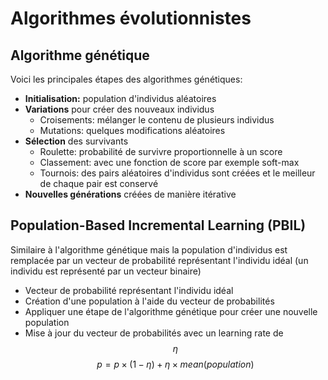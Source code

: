 # Algorithmes évolutionnistes

## Algorithme génétique

Voici les principales étapes des algorithmes génétiques:
  - **Initialisation:** population d'individus aléatoires
  - **Variations** pour créer des nouveaux individus
	  - Croisements: mélanger le contenu de plusieurs individus
	  - Mutations: quelques modifications aléatoires
  - **Sélection** des survivants
	  - Roulette: probabilité de survivre proportionnelle à un score
	  - Classement: avec une fonction de score par exemple soft-max
	  - Tournois: des pairs aléatoires d'individus sont créées et le meilleur de chaque pair est conservé
  - **Nouvelles générations** créées de manière itérative

## Population-Based Incremental Learning (PBIL)

Similaire à l'algorithme génétique mais la population d'individus est remplacée par un vecteur de probabilité représentant l'individu idéal (un individu est représenté par un vecteur binaire)

  - Vecteur de probabilité représentant l'individu idéal
  - Création d'une population à l'aide du vecteur de probabilités
  - Appliquer une étape de l'algorithme génétique pour créer une nouvelle population
  - Mise à jour du vecteur de probabilités avec un learning rate de $$\eta$$
$$p = p \times (1 - \eta) + \eta \times mean (population)$$

